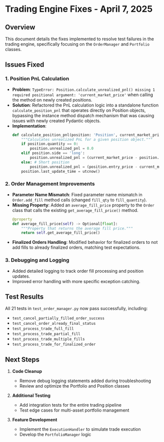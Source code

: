 # Trading Engine Fixes - April 7, 2025

## Overview
This document details the fixes implemented to resolve test failures in the trading engine, specifically focusing on the `OrderManager` and `Portfolio` classes.

## Issues Fixed

### 1. Position PnL Calculation
- **Problem**: `TypeError: Position.calculate_unrealized_pnl() missing 1 required positional argument: 'current_market_price'` when calling the method on newly created positions.
- **Solution**: Refactored the PnL calculation logic into a standalone function `calculate_position_pnl` that operates directly on Position objects, bypassing the instance method dispatch mechanism that was causing issues with newly created Pydantic objects.
- **Implementation**: 
  ```python
  def calculate_position_pnl(position: 'Position', current_market_price: float) -> None:
      """Calculates unrealized PnL for a given position object."""
      if position.quantity == 0:
          position.unrealized_pnl = 0.0
      elif position.side == 'long':
          position.unrealized_pnl = (current_market_price - position.entry_price) * position.quantity
      else: # Short position
          position.unrealized_pnl = (position.entry_price - current_market_price) * position.quantity
      position.last_update_time = utcnow()
  ```

### 2. Order Management Improvements
- **Parameter Name Mismatch**: Fixed parameter name mismatch in `Order.add_fill` method calls (changed `fill_qty` to `fill_quantity`).
- **Missing Property**: Added an `average_fill_price` property to the `Order` class that calls the existing `get_average_fill_price()` method.
  ```python
  @property
  def average_fill_price(self) -> Optional[float]:
      """Property that returns the average fill price."""
      return self.get_average_fill_price()
  ```
- **Finalized Orders Handling**: Modified behavior for finalized orders to not add fills to already finalized orders, matching test expectations.

### 3. Debugging and Logging
- Added detailed logging to track order fill processing and position updates.
- Improved error handling with more specific exception catching.

## Test Results
All 21 tests in `test_order_manager.py` now pass successfully, including:
- `test_cancel_partially_filled_order_success`
- `test_cancel_order_already_final_status`
- `test_process_trade_full_fill`
- `test_process_trade_partial_fill`
- `test_process_trade_multiple_fills`
- `test_process_trade_for_finalized_order`

## Next Steps
1. **Code Cleanup**
   - Remove debug logging statements added during troubleshooting
   - Review and optimize the Portfolio and Position classes

2. **Additional Testing**
   - Add integration tests for the entire trading pipeline
   - Test edge cases for multi-asset portfolio management

3. **Feature Development**
   - Implement the `ExecutionHandler` to simulate trade execution
   - Develop the `PortfolioManager` logic